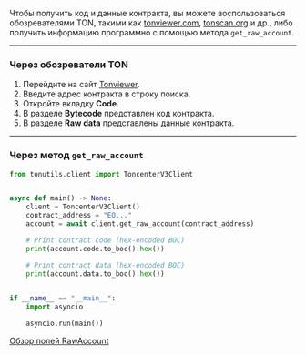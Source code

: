 Чтобы получить код и данные контракта, вы можете воспользоваться обозревателями TON, такими как [tonviewer.com](https://tonviewer.com), [tonscan.org](https://tonscan.org) и др., либо получить информацию программно с помощью метода `get_raw_account`.

---

### Через обозреватели TON

1. Перейдите на сайт [Tonviewer](https://tonviewer.com).
2. Введите адрес контракта в строку поиска.
3. Откройте вкладку **Code**.
4. В разделе **Bytecode** представлен код контракта.
5. В разделе **Raw data** представлены данные контракта.

---

### Через метод `get_raw_account`

```python
from tonutils.client import ToncenterV3Client


async def main() -> None:
    client = ToncenterV3Client()
    contract_address = "EQ..."
    account = await client.get_raw_account(contract_address)

    # Print contract code (hex-encoded BOC)
    print(account.code.to_boc().hex())

    # Print contract data (hex-encoded BOC)
    print(account.data.to_boc().hex())

    
if __name__ == "__main__":
    import asyncio

    asyncio.run(main())
```

[Обзор полей RawAccount](get-contract-information.md/#rawaccount)
